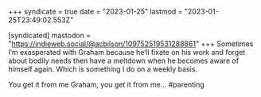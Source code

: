 +++
syndicate = true
date = "2023-01-25"
lastmod = "2023-01-25T23:49:02.553Z"

[syndicated]
mastodon = "https://indieweb.social/@acbilson/109752519531288861"
+++
Sometimes I’m exasperated with Graham because he‘ll fixate on his work and forget about bodily needs then have a meltdown when he becomes aware of himself again. Which is something I do on a weekly basis. 

You get it from me Graham, you get it from me… #parenting